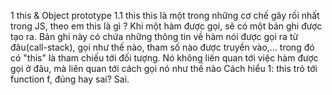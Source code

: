 1 this & Object prototype
1.1 this
this là một trong những cơ chế gây rối nhất trong JS, theo em this là gì ?
  Khi một hàm được gọi, sẽ có một bản ghi được tạo ra. Bản ghi này có chứa những thông tin về hàm nói được gọi ra từ đâu(call-stack), 
  gọi như thế nào, tham số nào được truyền vào,... trong đó có "this" là tham chiếu tới đối tượng. Nó không liên quan tới việc hàm được 
  gọi ở đâu, mà liên quan tới cách gọi nó như thế nào
Cách hiểu 1: this trỏ tới function f, đúng hay sai?
  Sai.
